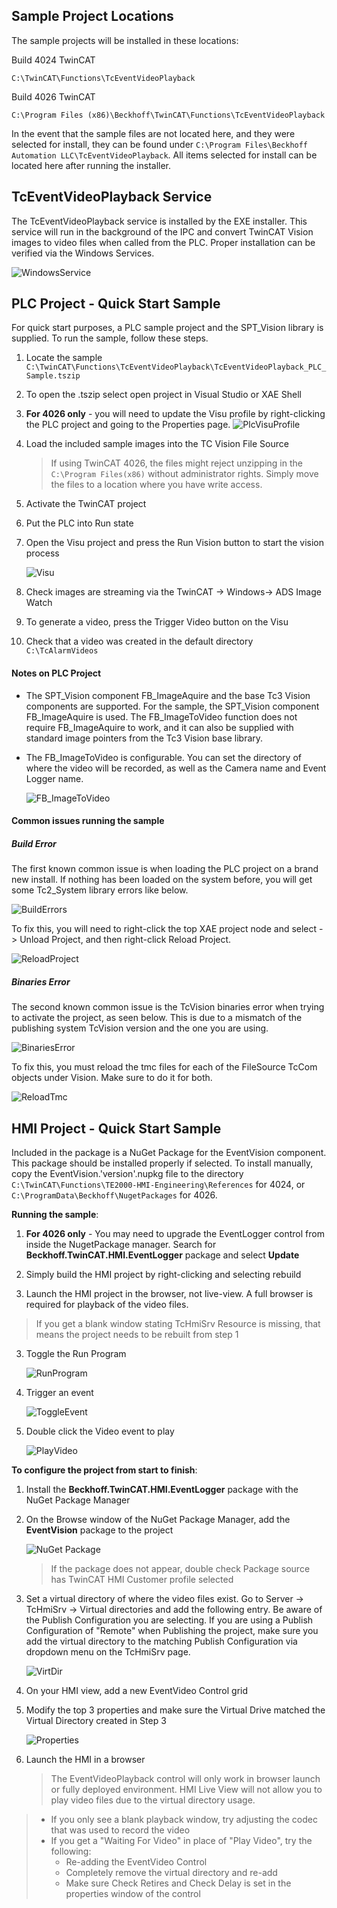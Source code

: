 ## Sample Project Locations

The sample projects will be installed in these locations:

Build 4024 TwinCAT

```C:\TwinCAT\Functions\TcEventVideoPlayback```

Build 4026 TwinCAT

```C:\Program Files (x86)\Beckhoff\TwinCAT\Functions\TcEventVideoPlayback```

In the event that the sample files are not located here, and they were selected for install, they can be found under ```C:\Program Files\Beckhoff Automation LLC\TcEventVideoPlayback```. All items selected for install can be located here after running the installer.

## TcEventVideoPlayback Service

The TcEventVideoPlayback service is installed by the EXE installer. This service will run in the background of the IPC and convert TwinCAT Vision images to video files when called from the PLC. Proper installation can be verified via the Windows Services.



![WindowsService](../Images/WindowsService.PNG)

## PLC Project - Quick Start Sample

For quick start purposes, a PLC sample project and the SPT_Vision library is supplied. To run the sample, follow these steps. 

1. Locate the sample ```C:\TwinCAT\Functions\TcEventVideoPlayback\TcEventVideoPlayback_PLC_Sample.tszip```

2. To open the .tszip select open project in Visual Studio or XAE Shell

3. **For 4026 only** - you will need to update the Visu profile by right-clicking the PLC project and going to the Properties page.
   ![PlcVisuProfile](../Images/PlcVisuProfile.png)

4. Load the included sample images into the TC Vision File Source

   > If using TwinCAT 4026, the files might reject unzipping in the ```C:\Program Files(x86)``` without administrator rights. Simply move the files to a location where you have write access.

5. Activate the TwinCAT project

6. Put the PLC into Run state

7. Open the Visu project and press the Run Vision button to start the vision process

   ![Visu](../Images/Visu.PNG)

8. Check images are streaming via the TwinCAT -> Windows-> ADS Image Watch

9. To generate a video, press the Trigger Video button on the Visu

10. Check that a video was created in the default directory ```C:\TcAlarmVideos```

#### Notes on PLC Project

- The SPT_Vision component FB_ImageAquire and the base Tc3 Vision components are supported. For the sample, the SPT_Vision component FB_ImageAquire is used. The FB_ImageToVideo function does not require FB_ImageAquire to work, and it can also be supplied with standard image pointers from the Tc3 Vision base library.

  

- The FB_ImageToVideo is configurable. You can set the directory of where the video will be recorded, as well as the Camera name and Event Logger name.

  ![FB_ImageToVideo](../Images/FB_ImageToVideo.PNG)
  
#### Common issues running the sample

##### Build Error

The first known common issue is when loading the PLC project on a brand new install. If nothing has been loaded on the system before, you will get some Tc2_System library errors like below.



![BuildErrors](../Images/BuildErrors.png)

To fix this, you will need to right-click the top XAE project node and select -> Unload Project, and then right-click Reload Project.

![ReloadProject](../Images/ReloadProject.PNG)
      
##### Binaries Error

The second known common issue is the TcVision binaries error when trying to activate the project, as seen below. This is due to a mismatch of the publishing system TcVision version and the one you are using.

![BinariesError](../Images/BinariesError.png)

To fix this, you must reload the tmc files for each of the FileSource TcCom objects under Vision. Make sure to do it for both.
      
![ReloadTmc](../Images/ReloadTmc.PNG)



## HMI Project - Quick Start Sample

Included in the package is a NuGet Package for the EventVision component. This package should be installed properly if selected. To install manually, copy the EventVision.'version'.nupkg file to the directory ```C:\TwinCAT\Functions\TE2000-HMI-Engineering\References``` for 4024, or ```C:\ProgramData\Beckhoff\NugetPackages``` for 4026.

**Running the sample**:

1. **For 4026 only** - You may need to upgrade the EventLogger control from inside the NugetPackage manager. Search for **Beckhoff.TwinCAT.HMI.EventLogger** package and select **Update**

2. Simply build the HMI project by right-clicking and selecting rebuild

3. Launch the HMI project in the browser, not live-view. A full browser is required for playback of the video files.

> If you get a blank window stating TcHmiSrv Resource is missing, that means the project needs to be rebuilt from step 1

3. Toggle the Run Program

    ![RunProgram](../Images/HMIUsage1.png)


4. Trigger an event

    ![ToggleEvent](../Images/HMIUsage2.png)

5. Double click the Video event to play

    ![PlayVideo](../Images/PlayVideo.PNG)



**To configure the project from start to finish**:

1. Install the **Beckhoff.TwinCAT.HMI.EventLogger** package with the NuGet Package Manager

2. On the Browse window of the NuGet Package Manager, add the **EventVision** package to the project

    ![NuGet Package](../Images/NugetPackage.PNG)

    > If the package does not appear, double check Package source has TwinCAT HMI Customer profile selected

3. Set a virtual directory of where the video files exist. Go to Server -> TcHmiSrv -> Virtual directories and add the following entry. Be aware of the Publish Configuration you are selecting. If you are using a Publish Configuration of "Remote" when Publishing the project, make sure you add the virtual directory to the matching Publish Configuration via dropdown menu on the TcHmiSrv page.

    ![VirtDir](../Images/VirtDir.PNG)

4. On your HMI view, add a new EventVideo Control grid

5. Modify the top 3 properties and make sure the Virtual Drive matched the Virtual Directory created in Step 3

    ![Properties](../Images/Properties.PNG)

6. Launch the HMI in a browser

    > The EventVideoPlayback control will only work in browser launch or fully deployed environment. HMI Live View will not allow you to play video files due to the virtual directory usage.


> - If you only see a blank playback window, try adjusting the codec that was used to record the video
>- If you get a "Waiting For Video" in place of "Play Video", try the following:
>   - Re-adding the EventVideo Control
>   - Completely remove the virtual directory and re-add
>   - Make sure Check Retires and Check Delay is set in the properties window of the control
